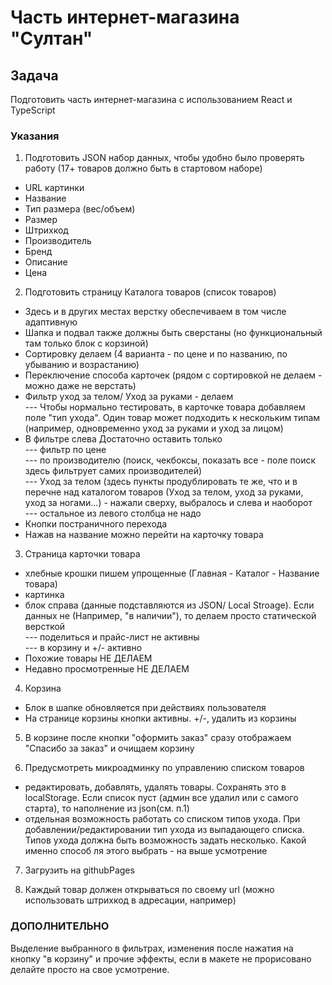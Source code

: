 # Часть интернет-магазина "Султан"

## Задача
Подготовить часть интернет-магазина с использованием React и TypeScript<br>

### Указания
1. Подготовить JSON набор данных, чтобы удобно было проверять работу (17+ товаров должно быть в стартовом наборе)
* URL картинки
* Название
* Тип размера (вес/объем)
* Размер
* Штрихкод
* Производитель
* Бренд
* Описание
* Цена

2. Подготовить страницу Каталога товаров (список товаров)
* Здесь и в других местах верстку обеспечиваем в том числе адаптивную
* Шапка и подвал также должны быть сверстаны (но функциональный там только блок с корзиной)
* Сортировку делаем (4 варианта - по цене и по названию, по убыванию и возрастанию)
* Переключение способа карточек (рядом с сортировкой не делаем - можно даже не верстать)
* Фильтр уход за телом/ Уход за руками - делаем<br>
--- Чтобы нормально тестировать, в карточке товара добавляем поле "тип ухода". Один товар может подходить к нескольким типам (например, одновременно уход за руками и уход за лицом)
* В фильтре слева Достаточно оставить только<br>
--- фильтр по цене<br>
--- по производителю (поиск, чекбоксы, показать все - поле поиск здесь фильтрует самих производителей)<br>
--- Уход за телом (здесь пункты продублировать те же, что и в перечне над каталогом товаров (Уход за телом, уход за руками, уход за ногами...) - нажали сверху, выбралось и слева и наоборот<br>
--- остальное из левого столбца не надо
* Кнопки постраничного перехода
* Нажав на название можно перейти на карточку товара

3. Страница карточки товара
* хлебные крошки пишем упрощенные (Главная - Каталог - Название товара)
* картинка
* блок справа (данные подставляются из JSON/ Local Stroage). Если данных не (Например, "в наличии"), то делаем просто статической версткой<br>
--- поделиться и прайс-лист не активны<br>
--- в корзину и +/- активно
* Похожие товары НЕ ДЕЛАЕМ
* Недавно просмотренные НЕ ДЕЛАЕМ

4. Корзина
* Блок в шапке обновляется при действиях пользователя
* На странице корзины кнопки активны. +/-, удалить из корзины

5. В корзине после кнопки "оформить заказ" сразу отображаем "Спасибо за заказ" и очищаем корзину

6. Предусмотреть микроадминку по управлению списком товаров
* редактировать, добавлять, удалять товары. Сохранять это в localStorage. Если список пуст (админ все удалил или с самого старта), то наполнение из json(см. п.1)
* отдельная возможность работать со списком типов ухода. При добавлении/редактировании тип ухода из выпадающего списка. Типов ухода должна быть возможность задать несколько. Какой именно способ ля этого выбрать - на выше усмотрение

7. Загрузить на githubPages

8. Каждый товар должен открываться по своему url (можно использовать штрихкод в адресации, например)

### ДОПОЛНИТЕЛЬНО
Выделение выбранного в фильтрах, изменения после нажатия на кнопку "в корзину" и прочие эффекты, если в макете не прорисовано делайте просто на свое усмотрение.
